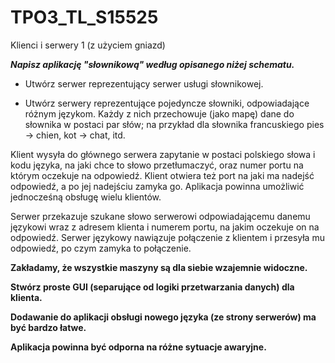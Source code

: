 # TPO3_TL_S15525

Klienci i serwery 1 (z użyciem gniazd)


**_Napisz aplikację "słownikową" według opisanego niżej schematu._**

* Utwórz serwer reprezentujący serwer usługi słownikowej.

* Utwórz serwery reprezentujące pojedyncze słowniki, odpowiadające różnym językom. Każdy z nich przechowuje (jako mapę) dane do słownika w postaci par słów; na przykład dla słownika francuskiego pies -> chien, kot -> chat, itd.

Klient wysyła do głównego serwera zapytanie w postaci polskiego słowa i kodu języka, na jaki chce to słowo przetłumaczyć, oraz numer portu na którym oczekuje na odpowiedź. Klient otwiera też port na jaki ma nadejść odpowiedź, a po jej nadejściu zamyka go. Aplikacja powinna umożliwić jednocześną obsługę wielu klientów.

Serwer przekazuje szukane słowo serwerowi odpowiadającemu danemu językowi wraz z adresem klienta i numerem portu, na jakim oczekuje on na odpowiedź. Serwer językowy nawiązuje połączenie z klientem i przesyła mu odpowiedź, po czym zamyka to połączenie.

**Zakładamy, że wszystkie maszyny są dla siebie wzajemnie widoczne.**

**Stwórz proste GUI (separujące od logiki przetwarzania danych) dla klienta.**

**Dodawanie do aplikacji obsługi nowego języka  (ze strony serwerów) ma być bardzo łatwe.**

**Aplikacja powinna być odporna na różne sytuacje awaryjne.**
